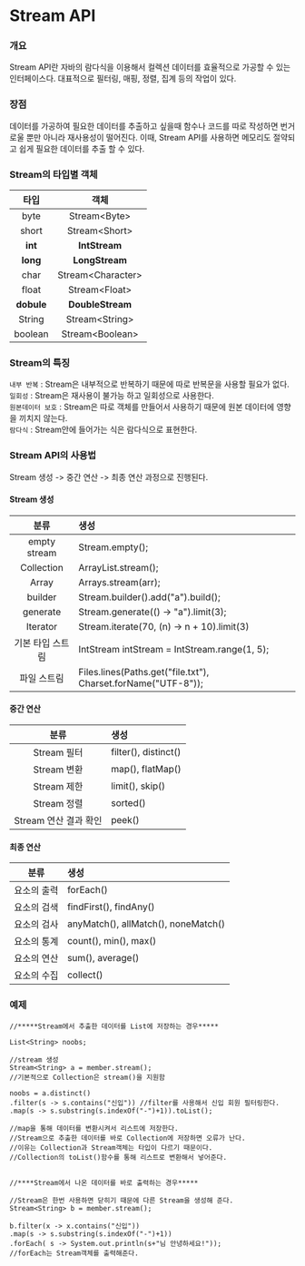 # Stream API

### 개요

Stream API란 자바의 람다식을 이용해서 컬렉션 데이터를 효율적으로 가공할 수 있는 인터페이스다. 대표적으로 필터링, 매핑, 정렬, 집계 등의 작업이 있다.

### 장점

데이터를 가공하여 필요한 데이터를 추출하고 싶을때 함수나 코드를 따로 작성하면 번거로울 뿐만 아니라 재사용성이 떨어진다. 이때, Stream API를 사용하면 메모리도 절약되고 쉽게 필요한 데이터를 추출 할 수 있다.

### Stream의 타입별 객체

|    타입    |        객체        |
| :--------: | :----------------: |
|    byte    |   Stream\<Byte>    |
|   short    |   Stream\<Short>   |
|  **int**   |   **IntStream**    |
|  **long**  |   **LongStream**   |
|    char    | Stream\<Character> |
|   float    |   Stream\<Float>   |
| **dobule** |  **DoubleStream**  |
|   String   |  Stream\<String>   |
|  boolean   |  Stream\<Boolean>  |

### Stream의 특징

`내부 반복` : Stream은 내부적으로 반복하기 때문에 따로 반복문을 사용할 필요가 없다. <br>
`일회성` : Stream은 재사용이 불가능 하고 일회성으로 사용한다.<br>
`원본데이터 보호` : Stream은 따로 객체를 만들어서 사용하기 때문에 원본 데이터에 영향을 끼치지 않는다. <br>
`람다식` : Stream안에 들어가는 식은 람다식으로 표현한다.

### Stream API의 사용법

Stream 생성 -> 중간 연산 -> 최종 연산 과정으로 진행된다.

#### Stream 생성

|       분류       | 생성                                                          |
| :--------------: | :------------------------------------------------------------ |
|   empty stream   | Stream.empty();                                               |
|    Collection    | ArrayList.stream();                                           |
|      Array       | Arrays.stream(arr);                                           |
|     builder      | Stream.<String>builder().add("a").build();                    |
|     generate     | Stream.generate(() -> "a").limit(3);                          |
|     Iterator     | Stream.iterate(70, (n) -> n + 10).limit(3)                    |
| 기본 타입 스트림 | IntStream intStream = IntStream.range(1, 5);                  |
|   파일 스트림    | Files.lines(Paths.get("file.txt"), Charset.forName("UTF-8")); |

#### 중간 연산

|         분류          | 생성                 |
| :-------------------: | :------------------- |
|      Stream 필터      | filter(), distinct() |
|      Stream 변환      | map(), flatMap()     |
|      Stream 제한      | limit(), skip()      |
|      Stream 정렬      | sorted()             |
| Stream 연산 결과 확인 | peek()               |

#### 최종 연산

|    분류     | 생성                                |
| :---------: | :---------------------------------- |
| 요소의 출력 | forEach()                           |
| 요소의 검색 | findFirst(), findAny()              |
| 요소의 검사 | anyMatch(), allMatch(), noneMatch() |
| 요소의 통계 | count(), min(), max()               |
| 요소의 연산 | sum(), average()                    |
| 요소의 수집 | collect()                           |


### 예제
```
//*****Stream에서 추출한 데이터를 List에 저장하는 경우*****

List<String> noobs;

//stream 생성
Stream<String> a = member.stream();  
//기본적으로 Collection은 stream()을 지원함

noobs = a.distinct()
.filter(s -> s.contains("신입")) //filter를 사용해서 신입 회원 필터링한다.
.map(s -> s.substring(s.indexOf("-")+1)).toList();

//map을 통해 데이터를 변환시켜서 리스트에 저장한다.
//Stream으로 추출한 데이터를 바로 Collection에 저장하면 오류가 난다.
//이유는 Collection과 Stream객체는 타입이 다르기 때문이다.
//Collection의 toList()함수를 통해 리스트로 변환해서 넣어준다.


//****Stream에서 나온 데이터를 바로 출력하는 경우*****

//Stream은 한번 사용하면 닫히기 때문에 다른 Stream을 생성해 준다.
Stream<String> b = member.stream();

b.filter(x -> x.contains("신입"))
.map(s -> s.substring(s.indexOf("-")+1))
.forEach( s -> System.out.println(s+"님 안녕하세요!"));
//forEach는 Stream객체를 출력해준다.
```